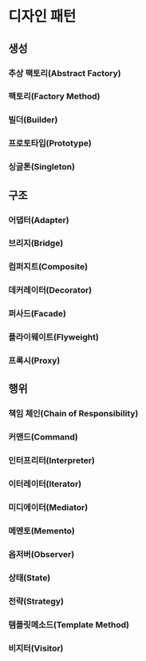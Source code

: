 # 디자인 패턴
## 생성
### 추상 팩토리(Abstract Factory)
### 팩토리(Factory Method)
### 빌더(Builder)
### 프로토타입(Prototype)
### 싱글톤(Singleton)

## 구조
### 어댑터(Adapter)
### 브리지(Bridge)
### 컴퍼지트(Composite)
### 데커레이터(Decorator)
### 퍼사드(Facade)
### 플라이웨이트(Flyweight)
### 프록시(Proxy)

## 행위
### 책임 체인(Chain of Responsibility)
### 커맨드(Command)
### 인터프리터(Interpreter)
### 이터레이터(Iterator)
### 미디에이터(Mediator)
### 메멘토(Memento)
### 옵저버(Observer)
### 상태(State)
### 전략(Strategy)
### 템플릿메소드(Template Method)
### 비지터(Visitor)